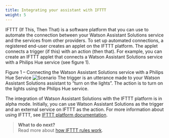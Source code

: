 ```yaml
---
title: Integrating your assistant with IFTTT
weight: 5
---
```

IFTTT (If This, Then That) is a software platform that you can use to automate the connection between your Watson Assistant Solutions service and the services from other providers.  To set up automated connections, a registered end-user creates an applet on the IFTTT platform.  The applet  connects a trigger (if this) with an action (then that).  For example, you can create an IFTTT applet that connects a Watson Assistant Solutions service with a Philips Hue service (see figure 1).<br/>

Figure 1 – Connecting the Watson Assistant Solutions service with a Philips Hue Service
![Scenario]({{site.baseurl}}/ifttt/scenario.PNG)
The trigger is an utterance made to your Watson Assistant Solutions assistant to “turn on the lights”.  The action is to turn on the lights using the Philips Hue service.

The integration of Watson Assistant Solutions with the IFTTT platform is in alpha mode.  Initially, you can use Watson Assistant Solutions as the trigger and an external service on IFTTT as the action.  For more information about using IFTTT, see [IFTTT platform documentation](https://platform.ifttt.com/docs).

> **What to do next?**<br/>
Read more about [how IFTTT rules work]({{site.baseurl}}/ifttt/how_ifttt_works).
